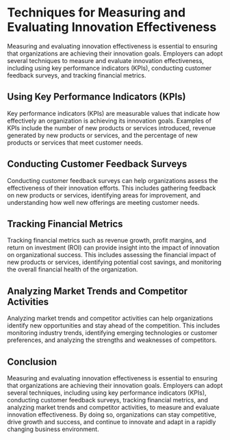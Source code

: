 # Techniques for Measuring and Evaluating Innovation Effectiveness

Measuring and evaluating innovation effectiveness is essential to ensuring that organizations are achieving their innovation goals. Employers can adopt several techniques to measure and evaluate innovation effectiveness, including using key performance indicators (KPIs), conducting customer feedback surveys, and tracking financial metrics.

Using Key Performance Indicators (KPIs)
---------------------------------------

Key performance indicators (KPIs) are measurable values that indicate how effectively an organization is achieving its innovation goals. Examples of KPIs include the number of new products or services introduced, revenue generated by new products or services, and the percentage of new products or services that meet customer needs.

Conducting Customer Feedback Surveys
------------------------------------

Conducting customer feedback surveys can help organizations assess the effectiveness of their innovation efforts. This includes gathering feedback on new products or services, identifying areas for improvement, and understanding how well new offerings are meeting customer needs.

Tracking Financial Metrics
--------------------------

Tracking financial metrics such as revenue growth, profit margins, and return on investment (ROI) can provide insight into the impact of innovation on organizational success. This includes assessing the financial impact of new products or services, identifying potential cost savings, and monitoring the overall financial health of the organization.

Analyzing Market Trends and Competitor Activities
-------------------------------------------------

Analyzing market trends and competitor activities can help organizations identify new opportunities and stay ahead of the competition. This includes monitoring industry trends, identifying emerging technologies or customer preferences, and analyzing the strengths and weaknesses of competitors.

Conclusion
----------

Measuring and evaluating innovation effectiveness is essential to ensuring that organizations are achieving their innovation goals. Employers can adopt several techniques, including using key performance indicators (KPIs), conducting customer feedback surveys, tracking financial metrics, and analyzing market trends and competitor activities, to measure and evaluate innovation effectiveness. By doing so, organizations can stay competitive, drive growth and success, and continue to innovate and adapt in a rapidly changing business environment.


